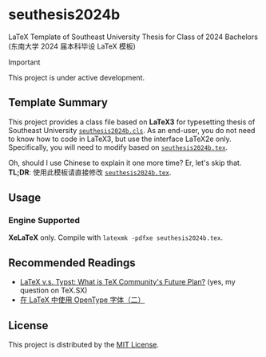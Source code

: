 # seuthesis2024b
LaTeX Template of Southeast University Thesis for Class of 2024 Bachelors (东南大学 2024 届本科毕设 LaTeX 模板)

> [!IMPORTANT]
> This project is under active development.

## Template Summary
This project provides a class file based on **LaTeX3** for typesetting thesis of Southeast University [`seuthesis2024b.cls`](seuthesis2024b.cls).
As an end-user, you do not need to know how to code in LaTeX3,
but use the interface LaTeX2e only.
Specifically, you will need to modify based on [`seuthesis2024b.tex`](seuthesis2024b.tex).

Oh, should I use Chinese to explain it one more time? Er, let's skip that. **TL;DR**:
使用此模板请直接修改 [`seuthesis2024b.tex`](seuthesis2024b.tex).

## Usage
### Engine Supported
**XeLaTeX** only.
Compile with `latexmk -pdfxe seuthesis2024b.tex`.

## Recommended Readings
- [LaTeX v.s. Typst: What is TeX Community's Future Plan?](https://tex.stackexchange.com/q/705199/234654) (yes, my question on TeX.SX)
- [在 LaTeX 中使用 OpenType 字体（二）](https://stone-zeng.site/2019-07-06-use-opentype-fonts-ii)

## License
This project is distributed by the [MIT License](LICENSE).
